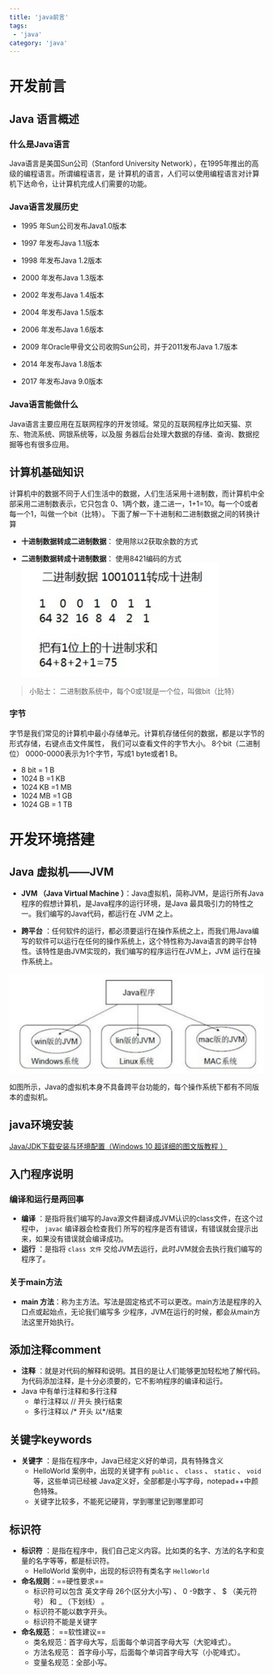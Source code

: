```yaml
---
title: 'java前言'
tags:
 - 'java'
category: 'java'
---
```


# 开发前言
## Java 语言概述

### 什么是Java语言
Java语言是美国Sun公司（Stanford University Network），在1995年推出的高级的编程语言。所谓编程语言，是
计算机的语言，人们可以使用编程语言对计算机下达命令，让计算机完成人们需要的功能。

### Java语言发展历史

- 1995 年Sun公司发布Java1.0版本
- 1997 年发布Java 1.1版本
- 1998 年发布Java 1.2版本
- 2000 年发布Java 1.3版本
- 2002 年发布Java 1.4版本
- 2004 年发布Java 1.5版本
- 2006 年发布Java 1.6版本

- 2009 年Oracle甲骨文公司收购Sun公司，并于2011发布Java 1.7版本
- 2014 年发布Java 1.8版本
- 2017 年发布Java 9.0版本

### Java语言能做什么
Java语言主要应用在互联网程序的开发领域。常见的互联网程序比如天猫、京东、物流系统、网银系统等，以及服
务器后台处理大数据的存储、查询、数据挖掘等也有很多应用。

## 计算机基础知识

计算机中的数据不同于人们生活中的数据，人们生活采用十进制数，而计算机中全部采用二进制数表示，它只包含
0、1两个数，逢二进一，1+1=10。每一个0或者每一个1，叫做一个bit（比特）。
下面了解一下十进制和二进制数据之间的转换计算

- **十进制数据转成二进制数据**： 使用除以2获取余数的方式

- **二进制数据转成十进制数据**： 使用8421编码的方式
![进制转化](./assets/进制转化.png)

> 小贴士：
> 二进制数系统中，每个0或1就是一个位，叫做bit（比特）

### 字节

字节是我们常见的计算机中最小存储单元。计算机存储任何的数据，都是以字节的形式存储，右键点击文件属性，
我们可以查看文件的字节大小。
8个bit（二进制位） 0000-0000表示为1个字节，写成1 byte或者1 B。

- 8 bit = 1 B
- 1024 B =1 KB
- 1024 KB =1 MB
- 1024 MB =1 GB
- 1024 GB = 1 TB

# 开发环境搭建
## Java 虚拟机——JVM

- **JVM （Java Virtual Machine ）**：Java虚拟机，简称JVM，是运行所有Java程序的假想计算机，是Java程序的运行环境，是Java 最具吸引力的特性之一。我们编写的Java代码，都运行在 JVM 之上。

- **跨平台** ：任何软件的运行，都必须要运行在操作系统之上，而我们用Java编写的软件可以运行在任何的操作系统上，这个特性称为Java语言的跨平台特性。该特性是由JVM实现的，我们编写的程序运行在JVM上，JVM
  运行在操作系统上。

![JVM作用](./assets/01.introduction-1702812799644.png)

  如图所示，Java的虚拟机本身不具备跨平台功能的，每个操作系统下都有不同版本的虚拟机。
  

## java环境安装
[Java/JDK下载安装与环境配置（Windows 10 超详细的图文版教程 ）](https://blog.csdn.net/qq_26552691/article/details/94598788)

## 入门程序说明

### 编译和运行是两回事

- **编译** ：是指将我们编写的Java源文件翻译成JVM认识的class文件，在这个过程中， `javac` 编译器会检查我们
  所写的程序是否有错误，有错误就会提示出来，如果没有错误就会编译成功。
- **运行** ：是指将 `class 文件` 交给JVM去运行，此时JVM就会去执行我们编写的程序了。

### 关于main方法

- **main 方法**：称为主方法。写法是固定格式不可以更改。main方法是程序的入口点或起始点，无论我们编写多
  少程序，JVM在运行的时候，都会从main方法这里开始执行。

## 添加注释comment

- **注释** ：就是对代码的解释和说明。其目的是让人们能够更加轻松地了解代码。为代码添加注释，是十分必须要的，它不影响程序的编译和运行。
- Java 中有单行注释和多行注释
  - 单行注释以 // 开头 换行结束
  - 多行注释以 /* 开头  以*/结束

## 关键字keywords

- **关键字** ：是指在程序中，Java已经定义好的单词，具有特殊含义
  - HelloWorld 案例中，出现的关键字有  `public` 、 `class` 、  `static` 、 `void` 等，这些单词已经被
    Java定义好，全部都是小写字母，notepad++中颜色特殊。
  - 关键字比较多，不能死记硬背，学到哪里记到哪里即可

## 标识符

- **标识符** ：是指在程序中，我们自己定义内容。比如类的名字、方法的名字和变量的名字等等，都是标识符。
  - HelloWorld 案例中，出现的标识符有类名字 `HelloWorld`
- **命名规则**：==硬性要求==
  - 标识符可以包含 英文字母 26个(区分大小写) 、 0 -9数字 、 $ （美元符号） 和 _ （下划线） 。
  - 标识符不能以数字开头。
  - 标识符不能是关键字
- **命名规范**： ==软性建议==
  - 类名规范：首字母大写，后面每个单词首字母大写（大驼峰式）。
  - 方法名规范： 首字母小写，后面每个单词首字母大写（小驼峰式）。
  - 变量名规范：全部小写。